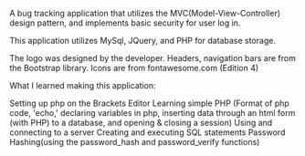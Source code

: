A bug tracking application that utilizes the MVC(Model-View-Controller) design pattern, and implements basic security for user log in.

This application utilizes MySql, JQuery, and PHP for database storage.

The logo was designed by the developer.
Headers, navigation bars are from the Bootstrap library.
Icons are from fontawesome.com (Edition 4)

What I learned making this application:


Setting up php on the Brackets Editor
Learning simple PHP (Format of php code, 'echo,' declaring variables in php, inserting data through an html form (with PHP) to a database, and opening & closing a session)
Using and connecting to a server
Creating and executing SQL statements
Password Hashing(using the password_hash and password_verify functions)





